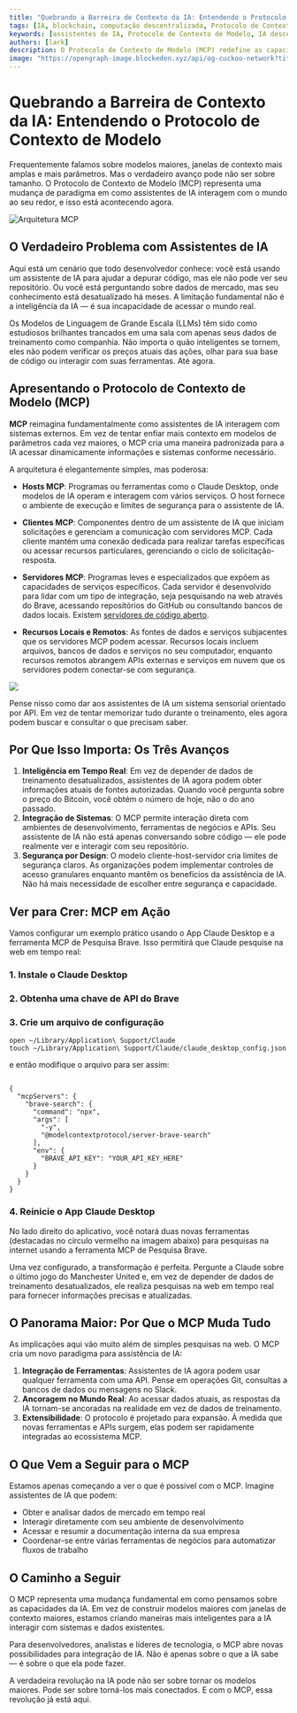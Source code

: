 ```yaml
---
title: "Quebrando a Barreira de Contexto da IA: Entendendo o Protocolo de Contexto de Modelo"
tags: [IA, blockchain, computação descentralizada, Protocolo de Contexto de Modelo]
keywords: [assistentes de IA, Protocolo de Contexto de Modelo, IA descentralizada, inteligência em tempo real, integração de sistemas]
authors: [lark]
description: O Protocolo de Contexto de Modelo (MCP) redefine as capacidades dos assistentes de IA, permitindo inteligência em tempo real, integração perfeita de sistemas e segurança aprimorada, transformando a forma como a IA interage com o mundo.
image: "https://opengraph-image.blockeden.xyz/api/og-cuckoo-network?title=Quebrando%20a%20Barreira%20de%20Contexto%20da%20IA%3A%20Entendendo%20o%20Protocolo%20de%20Contexto%20de%20Modelo"
---
```


# Quebrando a Barreira de Contexto da IA: Entendendo o Protocolo de Contexto de Modelo

Frequentemente falamos sobre modelos maiores, janelas de contexto mais amplas e mais parâmetros. Mas o verdadeiro avanço pode não ser sobre tamanho. O Protocolo de Contexto de Modelo (MCP) representa uma mudança de paradigma em como assistentes de IA interagem com o mundo ao seu redor, e isso está acontecendo agora.

![Arquitetura MCP](https://opengraph-image.blockeden.xyz/api/og-cuckoo-network?title=Quebrando%20a%20Barreira%20de%20Contexto%20da%20IA%3A%20Entendendo%20o%20Protocolo%20de%20Contexto%20de%20Modelo)

## O Verdadeiro Problema com Assistentes de IA

Aqui está um cenário que todo desenvolvedor conhece: você está usando um assistente de IA para ajudar a depurar código, mas ele não pode ver seu repositório. Ou você está perguntando sobre dados de mercado, mas seu conhecimento está desatualizado há meses. A limitação fundamental não é a inteligência da IA — é sua incapacidade de acessar o mundo real.

Os Modelos de Linguagem de Grande Escala (LLMs) têm sido como estudiosos brilhantes trancados em uma sala com apenas seus dados de treinamento como companhia. Não importa o quão inteligentes se tornem, eles não podem verificar os preços atuais das ações, olhar para sua base de código ou interagir com suas ferramentas. Até agora.

## Apresentando o Protocolo de Contexto de Modelo (MCP)

**MCP** reimagina fundamentalmente como assistentes de IA interagem com sistemas externos. Em vez de tentar enfiar mais contexto em modelos de parâmetros cada vez maiores, o MCP cria uma maneira padronizada para a IA acessar dinamicamente informações e sistemas conforme necessário.

A arquitetura é elegantemente simples, mas poderosa:

* **Hosts MCP**: Programas ou ferramentas como o Claude Desktop, onde modelos de IA operam e interagem com vários serviços. O host fornece o ambiente de execução e limites de segurança para o assistente de IA.

* **Clientes MCP**: Componentes dentro de um assistente de IA que iniciam solicitações e gerenciam a comunicação com servidores MCP. Cada cliente mantém uma conexão dedicada para realizar tarefas específicas ou acessar recursos particulares, gerenciando o ciclo de solicitação-resposta.

* **Servidores MCP**: Programas leves e especializados que expõem as capacidades de serviços específicos. Cada servidor é desenvolvido para lidar com um tipo de integração, seja pesquisando na web através do Brave, acessando repositórios do GitHub ou consultando bancos de dados locais. Existem [servidores de código aberto](https://github.com/modelcontextprotocol/servers).

* **Recursos Locais e Remotos**: As fontes de dados e serviços subjacentes que os servidores MCP podem acessar. Recursos locais incluem arquivos, bancos de dados e serviços no seu computador, enquanto recursos remotos abrangem APIs externas e serviços em nuvem que os servidores podem conectar-se com segurança.

![](https://cuckoo-network.b-cdn.net/mcp-architecture.webp)

Pense nisso como dar aos assistentes de IA um sistema sensorial orientado por API. Em vez de tentar memorizar tudo durante o treinamento, eles agora podem buscar e consultar o que precisam saber.

## Por Que Isso Importa: Os Três Avanços

1. **Inteligência em Tempo Real**: Em vez de depender de dados de treinamento desatualizados, assistentes de IA agora podem obter informações atuais de fontes autorizadas. Quando você pergunta sobre o preço do Bitcoin, você obtém o número de hoje, não o do ano passado.
2. **Integração de Sistemas**: O MCP permite interação direta com ambientes de desenvolvimento, ferramentas de negócios e APIs. Seu assistente de IA não está apenas conversando sobre código — ele pode realmente ver e interagir com seu repositório.
3. **Segurança por Design**: O modelo cliente-host-servidor cria limites de segurança claros. As organizações podem implementar controles de acesso granulares enquanto mantêm os benefícios da assistência de IA. Não há mais necessidade de escolher entre segurança e capacidade.

## Ver para Crer: MCP em Ação

Vamos configurar um exemplo prático usando o App Claude Desktop e a ferramenta MCP de Pesquisa Brave. Isso permitirá que Claude pesquise na web em tempo real:

### 1. Instale o Claude Desktop

### 2. Obtenha uma chave de API do Brave

### 3. Crie um arquivo de configuração

```
open ~/Library/Application\ Support/Claude
touch ~/Library/Application\ Support/Claude/claude_desktop_config.json
```

e então modifique o arquivo para ser assim:

```

{
  "mcpServers": {
    "brave-search": {
      "command": "npx",
      "args": [
        "-y",
        "@modelcontextprotocol/server-brave-search"
      ],
      "env": {
        "BRAVE_API_KEY": "YOUR_API_KEY_HERE"
      }
    }
  }
}
```

### 4. Reinicie o App Claude Desktop

No lado direito do aplicativo, você notará duas novas ferramentas (destacadas no círculo vermelho na imagem abaixo) para pesquisas na internet usando a ferramenta MCP de Pesquisa Brave.

Uma vez configurado, a transformação é perfeita. Pergunte a Claude sobre o último jogo do Manchester United e, em vez de depender de dados de treinamento desatualizados, ele realiza pesquisas na web em tempo real para fornecer informações precisas e atualizadas.

## O Panorama Maior: Por Que o MCP Muda Tudo

As implicações aqui vão muito além de simples pesquisas na web. O MCP cria um novo paradigma para assistência de IA:

1. **Integração de Ferramentas**: Assistentes de IA agora podem usar qualquer ferramenta com uma API. Pense em operações Git, consultas a bancos de dados ou mensagens no Slack.
2. **Ancoragem no Mundo Real**: Ao acessar dados atuais, as respostas da IA tornam-se ancoradas na realidade em vez de dados de treinamento.
3. **Extensibilidade**: O protocolo é projetado para expansão. À medida que novas ferramentas e APIs surgem, elas podem ser rapidamente integradas ao ecossistema MCP.

## O Que Vem a Seguir para o MCP

Estamos apenas começando a ver o que é possível com o MCP. Imagine assistentes de IA que podem:

- Obter e analisar dados de mercado em tempo real
- Interagir diretamente com seu ambiente de desenvolvimento
- Acessar e resumir a documentação interna da sua empresa
- Coordenar-se entre várias ferramentas de negócios para automatizar fluxos de trabalho

## O Caminho a Seguir

O MCP representa uma mudança fundamental em como pensamos sobre as capacidades da IA. Em vez de construir modelos maiores com janelas de contexto maiores, estamos criando maneiras mais inteligentes para a IA interagir com sistemas e dados existentes.

Para desenvolvedores, analistas e líderes de tecnologia, o MCP abre novas possibilidades para integração de IA. Não é apenas sobre o que a IA sabe — é sobre o que ela pode fazer.

A verdadeira revolução na IA pode não ser sobre tornar os modelos maiores. Pode ser sobre torná-los mais conectados. E com o MCP, essa revolução já está aqui.
